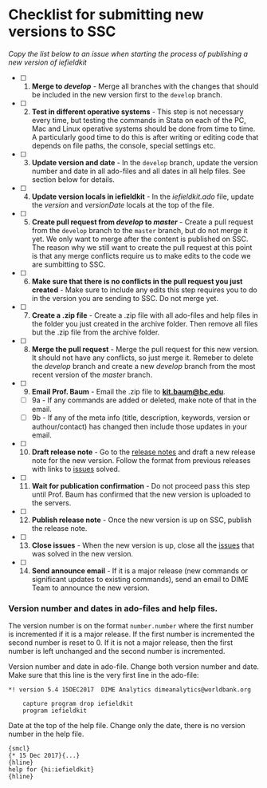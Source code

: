 # Checklist for submitting new versions to SSC

*Copy the list below to an issue when starting the process of publishing a new version of iefieldkit*

- [ ] 1. **Merge to *develop*** - Merge all branches with the changes that should be included in the new version first to the `develop` branch.
- [ ] 2. **Test in different operative systems** - This step is not necessary every time, but testing the commands in Stata on each of the PC, Mac and Linux operative systems should be done from time to time. A particularly good time to do this is after writing or editing code that depends on file paths, the console, special settings etc.
- [ ] 3. **Update version and date** - In the `develop` branch, update the version number and date in all ado-files and all dates in all help files. See section below for details.
- [ ] 4. **Update version locals in iefieldkit** - In the _iefieldkit.ado_ file, update the _version_ and _versionDate_ locals at the top of the file.
- [ ] 5. **Create pull request from *develop* to *master*** - Create a pull request from the `develop` branch to the `master` branch, but do not merge it yet. We only want to merge after the content is published on SSC. The reason why we still want to create the pull request at this point is that any merge conflicts require us to make edits to the code we are sumbitting to SSC.
- [ ] 6. **Make sure that there is no conflicts in the pull request you just created** - Make sure to include any edits this step requires you to do in the version you are sending to SSC. Do not merge yet.
- [ ] 7. **Create a .zip file** - Create a .zip file with all ado-files and help files in the folder you just created in the archive folder. Then remove all files but the .zip file from the archive folder.
- [ ] 8. **Merge the pull request** - Merge the pull request for this new version. It should not have any conflicts, so just merge it. Remeber to delete the *develop* branch and create a new *develop* branch from the most recent version of the *master* branch.
- [ ] 9. **Email Prof. Baum** - Email the .zip file to **kit.baum@bc.edu**. 
	- [ ] 9a - If any commands are added or deleted, make note of that in the email.
	- [ ] 9b - If any of the meta info (title, description, keywords, version or authour/contact) has changed then include those updates in your email.
- [ ] 10. **Draft release note** - Go to the [release notes](https://github.com/worldbank/iefieldkit/releases) and draft a new release note for the new version. Follow the format from previous releases with links to [issues](https://github.com/worldbank/iefieldkit/issues) solved.
- [ ] 11. **Wait for publication confirmation** - Do not proceed pass this step until Prof. Baum has confirmed that the new version is uploaded to the servers.
- [ ] 12. **Publish release note** - Once the new version is up on SSC, publish the release note.
- [ ] 13. **Close issues** - When the new version is up, close all the [issues](https://github.com/worldbank/iefieldkit/issues) that was solved in the new version.
- [ ] 14. **Send announce email** - If it is a major release (new commands or significant updates to existing commands), send an email to DIME Team to announce the new version.

### Version number and dates in ado-files and help files.

The version number is on the format `number.number` where the first number is incremented if it is a major release. If the first number is incremented the second number is reset to 0. If it is not a major release, then the first number is left unchanged and the second number is incremented.

Version number and date in ado-file. Change both version number and date. Make sure that this line is the very first line in the ado-file:
```
*! version 5.4 15DEC2017  DIME Analytics dimeanalytics@worldbank.org

	capture program drop iefieldkit
	program iefieldkit
```

Date at the top of the help file. Change only the date, there is no version number in the help file.
```
{smcl}
{* 15 Dec 2017}{...}
{hline}
help for {hi:iefieldkit}
{hline}
```
